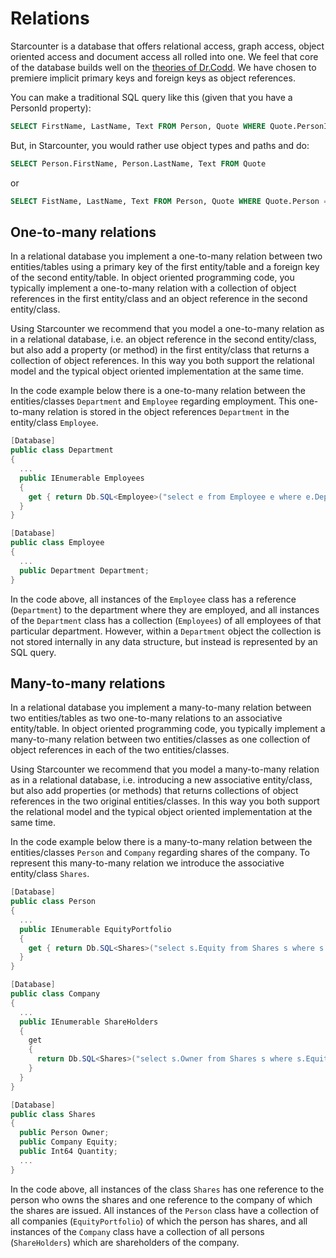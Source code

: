 # Relations

Starcounter is a database that offers relational access, graph access, object oriented access and document access all rolled into one. We feel that core of the database builds well on the [theories of Dr.Codd](https://www.seas.upenn.edu/~zives/03f/cis550/codd.pdf). We have chosen to premiere implicit primary keys and foreign keys as object references.

You can make a traditional SQL query like this (given that you have a PersonId property):

```sql
SELECT FirstName, LastName, Text FROM Person, Quote WHERE Quote.PersonId = Person.PersonId
```

But, in Starcounter, you would rather use object types and paths and do:
```sql
SELECT Person.FirstName, Person.LastName, Text FROM Quote
```
or

```sql
SELECT FistName, LastName, Text FROM Person, Quote WHERE Quote.Person = Person
```

## One-to-many relations

In a relational database you implement a one-to-many relation between two entities/tables using a primary key of the first entity/table and a foreign key of the second entity/table. In object oriented programming code, you typically implement a one-to-many relation with a collection of object references in the first entity/class and an object reference in the second entity/class.

Using Starcounter we recommend that you model a one-to-many relation as in a relational database, i.e. an object reference in the second entity/class, but also add a property (or method) in the first entity/class that returns a collection of object references. In this way you both support the relational model and the typical object oriented implementation at the same time.

In the code example below there is a one-to-many relation between the entities/classes `Department` and `Employee` regarding employment. This one-to-many relation is stored in the object references `Department` in the entity/class `Employee`.

```cs
[Database]
public class Department
{
  ...
  public IEnumerable Employees
  {
    get { return Db.SQL<Employee>("select e from Employee e where e.Department = ?", this); }
  }
}

[Database]
public class Employee
{
  ...
  public Department Department;
}
```

In the code above, all instances of the `Employee` class has a reference (`Department`) to the department where they are employed, and all instances of the `Department` class has a collection (`Employees`) of all employees of that particular department. However, within a `Department` object the collection is not stored internally in any data structure, but instead is represented by an SQL query.

## Many-to-many relations

In a relational database you implement a many-to-many relation between two entities/tables as two one-to-many relations to an associative entity/table. In object oriented programming code, you typically implement a many-to-many relation between two entities/classes as one collection of object references in each of the two entities/classes.

Using Starcounter we recommend that you model a many-to-many relation as in a relational database, i.e. introducing a new associative entity/class, but also add properties (or methods) that returns collections of object references in the two original entities/classes. In this way you both support the relational model and the typical object oriented implementation at the same time.

In the code example below there is a many-to-many relation between the entities/classes `Person` and `Company` regarding shares of the company. To represent this many-to-many relation we introduce the associative entity/class `Shares`.

```cs
[Database]
public class Person
{
  ...
  public IEnumerable EquityPortfolio
  {
    get { return Db.SQL<Shares>("select s.Equity from Shares s where s.Owner = ?", this);}
  }
}

[Database]
public class Company
{
  ...
  public IEnumerable ShareHolders
  {
    get
    {
      return Db.SQL<Shares>("select s.Owner from Shares s where s.Equity = ?", this);
    }
  }
}

[Database]
public class Shares
{
  public Person Owner;
  public Company Equity;
  public Int64 Quantity;
  ...
}
```

In the code above, all instances of the class `Shares` has one reference to the person who owns the shares and one reference to the company of which the shares are issued. All instances of the `Person` class have a collection of all companies (`EquityPortfolio`) of which the person has shares, and all instances of the `Company` class have a collection of all persons (`ShareHolders`) which are shareholders of the company.
